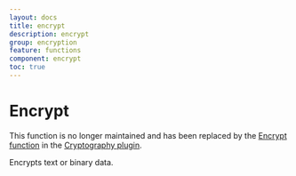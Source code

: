 ```yaml
---
layout: docs
title: encrypt
description: encrypt
group: encryption
feature: functions
component: encrypt
toc: true
---
```

Encrypt
=======

<span class="recommendation">This function is no longer maintained and has been replaced by the 
[Encrypt function](~/Support/Plugins/Cryptography/Functions/Encrypt/) 
in the [Cryptography plugin](~/Support/Plugins/Cryptography/).</span>

Encrypts text or binary data.

